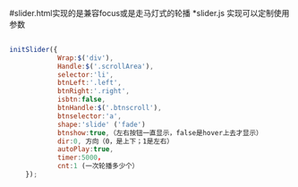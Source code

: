 #slider.html实现的是兼容focus或是走马灯式的轮播
*slider.js 实现可以定制使用参数
```javascript
 
initSlider({
			Wrap:$('div'),
            Handle:$('.scrollArea'),
			selector:'li',
			btnLeft:'.left',
			btnRight:'.right',
			isbtn:false,
			btnHandle:$('.btnscroll'),
			btnselector:'a',
			shape:'slide' ('fade')
			btnshow:true,（左右按钮一直显示，false是hover上去才显示）
			dir:0, 方向（0，是上下；1是左右）
			autoPlay:true,
			timer:5000，
			cnt:1 (一次轮播多少个）
	});
```

